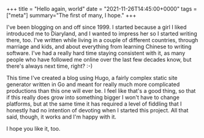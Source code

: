 +++
title = "Hello again, world"
date = "2021-11-26T14:45:00+0000"
tags = ["meta"]
summary="The first of many, I hope."
+++

I've been blogging on and off since 1999. I started because a girl I liked
introduced me to Diaryland, and I wanted to impress her so I started writing
there, too. I've written while living in a couple of different countries,
through marriage and kids, and about everything from learning Chinese to writing
software. I've had a really hard time staying consistent with it, as many people
who have followed me online over the last few decades know, but there's always
next time, right? :-)

This time I've created a blog using Hugo, a fairly complex static site generator
written in Go and meant for really much more complicated productions than this
one will ever be. I feel like that's a good thing, so that if this really does
grow into something bigger I won't have to change platforms, but at the same
time it has required a level of fiddling that I honestly had no intention of
devoting when I started this project. All that said, though, it works and I'm
happy with it.

I hope you like it, too.
